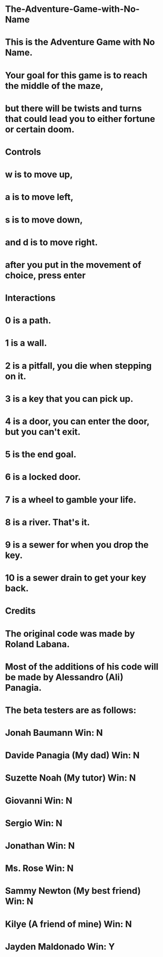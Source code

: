 # The-Adventure-Game-with-No-Name
# This is the Adventure Game with No Name.
# Your goal for this game is to reach the middle of the maze,
# but there will be twists and turns that could lead you to either fortune or certain doom.

# Controls

# w is to move up,
# a is to move left,
# s is to move down,
# and d is to move right.
# after you put in the movement of choice, press enter

# Interactions

# 0 is a path.
# 1 is a wall.
# 2 is a pitfall, you die when stepping on it.
# 3 is a key that you can pick up.
# 4 is a door, you can enter the door, but you can't exit.
# 5 is the end goal.
# 6 is a locked door.
# 7 is a wheel to gamble your life.
# 8 is a river. That's it.
# 9 is a sewer for when you drop the key.
# 10 is a sewer drain to get your key back.

# Credits

# The original code was made by Roland Labana.
# Most of the additions of his code will be made by Alessandro (Ali) Panagia.

# The beta testers are as follows:
# Jonah Baumann Win: N
# Davide Panagia (My dad) Win: N
# Suzette Noah (My tutor) Win: N
# Giovanni Win: N
# Sergio Win: N
# Jonathan Win: N
# Ms. Rose Win: N
# Sammy Newton (My best friend) Win: N
# Kilye (A friend of mine) Win: N
# Jayden Maldonado Win: Y
